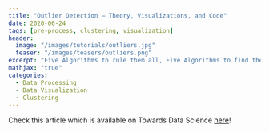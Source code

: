 ```yaml
---
title: "Outlier Detection — Theory, Visualizations, and Code"
date: 2020-06-24
tags: [pre-process, clustering, visualization]
header:
  image: "/images/tutorials/outliers.jpg"
  teaser: "/images/teasers/outliers.png"
excerpt: "Five Algorithms to rule them all, Five Algorithms to find them, Five Algorithms to bring them all and in the darkness bind them."
mathjax: "true"
categories:
  - Data Processing
  - Data Visualization
  - Clustering
---
```


Check this article which is available on Towards Data Science [here](https://towardsdatascience.com/outlier-detection-theory-visualizations-and-code-a4fd39de540c)!
